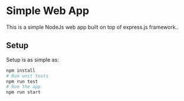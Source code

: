 # Simple Web App

This is a simple NodeJs web app built on top of express.js framework..

## Setup

Setup is as simple as:

```bash
npm install
# Run unit tests
npm run test
# Run the app
npm run start
```

